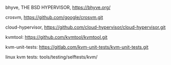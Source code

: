 
bhyve, THE BSD HYPERVISOR, https://bhyve.org/

crosvm, https://github.com/google/crosvm.git

cloud-hypervisor, https://github.com/cloud-hypervisor/cloud-hypervisor.git

kvmtool: https://github.com/kvmtool/kvmtool.git

kvm-unit-tests: https://gitlab.com/kvm-unit-tests/kvm-unit-tests.git

linux kvm tests: tools/testing/selftests/kvm/
